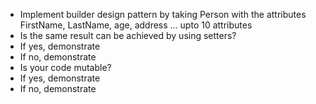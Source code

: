 - Implement  builder design pattern by taking Person with the attributes FirstName, LastName, age, address … upto 10 attributes
- Is the same result can be achieved by using setters?
- If yes, demonstrate
- If no, demonstrate
- Is your code mutable?  
- If yes, demonstrate
- If no, demonstrate